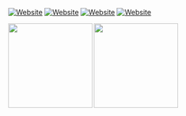 [![Website](https://img.shields.io/website?down_color=lightgray&down_message=down%20%3A%28&label=casalinovalerio.com&style=for-the-badge&up_color=green&up_message=up%20%3A%29&url=https%3A%2F%2Fwww.casalinovalerio.com)](https://www.casalinovalerio.com)
[![Website](https://img.shields.io/website?down_color=lightgray&down_message=down%20%3A%28&label=readmy.link&style=for-the-badge&up_color=green&up_message=up%20%3A%29&url=https%3A%2F%2Freadmy.link)](https://readmy.link)
[![Website](https://img.shields.io/website?down_color=lightgray&down_message=down%20%3A%28&label=ppa.casali.no&style=for-the-badge&up_color=green&up_message=up%20%3A%29&url=https%3A%2F%2Fppa.casali.no/Release)](https://ppa.casali.no)
[![Website](https://img.shields.io/website?down_color=lightgray&down_message=down%20%3A%28&label=writeups.casali.no&style=for-the-badge&up_color=green&up_message=up%20%3A%29&url=https%3A%2F%2Fwriteups.casali.no)](https://writeups.casali.no)

<a href="https://github.com/5amu">
  <img align="left" height="170px" src="https://github-readme-stats.vercel.app/api?username=5amu&theme=onedark&show_icons=true" />
</a>
<a href="https://github.com/5amu">
  <img align="left" height="170px" src="https://github-readme-stats.vercel.app/api/top-langs/?username=5amu&layout=compact&show_icons=true&theme=onedark&hide=HTML,CSS,Tex,PowerShell,Vim%20script&langs_count=10" />
</a>
